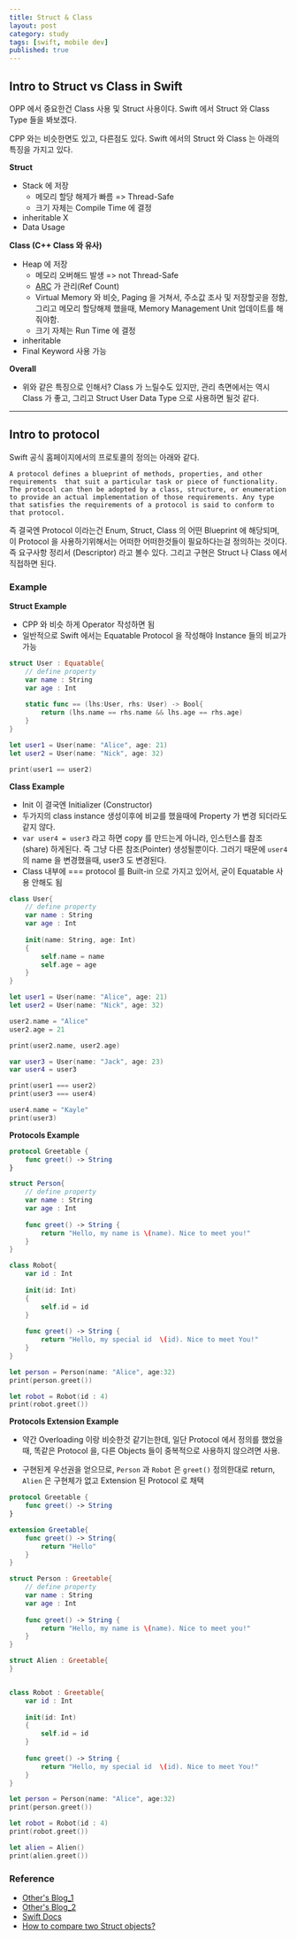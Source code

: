 ```yaml
---
title: Struct & Class
layout: post
category: study
tags: [swift, mobile dev]
published: true
---
```


## Intro to Struct vs Class in Swift

OPP 에서 중요한건 Class 사용 및 Struct 사용이다. Swift 에서 Struct 와 Class Type 들을 봐보겠다.

CPP 와는 비슷한면도 있고, 다른점도 있다. Swift 에서의 Struct 와 Class 는 아래의 특징을 가지고 있다.

**Struct**
* Stack 에 저장 
  * 메모리 할당 해제가 빠름 => Thread-Safe
  * 크기 자체는 Compile Time 에 결정
* inheritable X
* Data Usage

**Class (C++ Class 와 유사)**
* Heap 에 저장 
  * 메모리 오버해드 발생 => not Thread-Safe
  * [ARC](https://docs.swift.org/swift-book/documentation/the-swift-programming-language/automaticreferencecounting/#:~:text=Swift%20uses%20Automatic%20Reference%20Counting,think%20about%20memory%20management%20yourself.) 가 관리(Ref Count)
  * Virtual Memory 와 비슷, Paging 을 거쳐서, 주소값 조사 및 저장할곳을 정함, 그리고 메모리 할당해제 했을때, Memory Management Unit 업데이트를 해줘야함.
  * 크기 자체는 Run Time 에 결정
* inheritable
* Final Keyword 사용 가능

**Overall**
* 위와 같은 특징으로 인해서? Class 가 느릴수도 있지만, 관리 측면에서는 역시 Class 가 좋고, 그리고 Struct User Data Type 으로 사용하면 될것 같다.
---

## Intro to protocol

Swift 공식 홈페이지에서의 프로토콜의 정의는 아래와 같다.
```
A protocol defines a blueprint of methods, properties, and other requirements  that suit a particular task or piece of functionality. The protocol can then be adopted by a class, structure, or enumeration to provide an actual implementation of those requirements. Any type that satisfies the requirements of a protocol is said to conform to that protocol.
```

즉 결국엔 Protocol 이라는건 Enum, Struct, Class 의 어떤 Blueprint 에 해당되며, 이 Protocol 을 사용하기위해서는 어떠한 어떠한것들이 필요하다는걸 정의하는 것이다. 즉 요구사항 정리서 (Descriptor) 라고 볼수 있다. 그리고 구현은 Struct 나 Class 에서 직접하면 된다.

### Example

**Struct Example**
* CPP 와 비슷 하게 Operator 작성하면 됨
* 일반적으로 Swift 에서는 Equatable Protocol 을 작성해야 Instance 들의 비교가 가능

```swift
struct User : Equatable{
    // define property
    var name : String
    var age : Int
    
    static func == (lhs:User, rhs: User) -> Bool{
        return (lhs.name == rhs.name && lhs.age == rhs.age)
    }
}

let user1 = User(name: "Alice", age: 21)
let user2 = User(name: "Nick", age: 32)

print(user1 == user2)
```

**Class Example**
* Init 이 결국엔 Initializer (Constructor)
* 두가지의 class instance 생성이후에 비교를 했을때에 Property 가 변경 되더라도 같지 않다. 
* `var user4 = user3` 라고 하면 copy 를 만드는게 아니라, 인스턴스를 참조 (share) 하게된다. 즉 그냥 다른 참조(Pointer) 생성될뿐이다. 그러기 때문에 `user4` 의 name 을 변경했을때, user3 도 변경된다.
* Class 내부에 === protocol 를 Built-in 으로 가지고 있어서, 굳이 Equatable 사용 안해도 됨

```swift
class User{
    // define property
    var name : String
    var age : Int
    
    init(name: String, age: Int)
    {
        self.name = name
        self.age = age
    }
}

let user1 = User(name: "Alice", age: 21)
let user2 = User(name: "Nick", age: 32)

user2.name = "Alice"
user2.age = 21

print(user2.name, user2.age)

var user3 = User(name: "Jack", age: 23)
var user4 = user3

print(user1 === user2)
print(user3 === user4)

user4.name = "Kayle"
print(user3)
```

**Protocols Example**

```swift
protocol Greetable {
    func greet() -> String
}

struct Person{
    // define property
    var name : String
    var age : Int
    
    func greet() -> String {
        return "Hello, my name is \(name). Nice to meet you!"
    }
}

class Robot{
    var id : Int
    
    init(id: Int)
    {
        self.id = id
    }
    
    func greet() -> String {
        return "Hello, my special id  \(id). Nice to meet You!"
    }
}

let person = Person(name: "Alice", age:32)
print(person.greet())

let robot = Robot(id : 4)
print(robot.greet())
```

**Protocols Extension Example**

* 약간 Overloading 이랑 비슷한것 같기는한데, 일단 Protocol 에서 정의를 했었을때, 똑같은 Protocol 을, 다른 Objects 들이 중복적으로 사용하지 않으려면 사용.

* 구현된게 우선권을 얻으므로, `Person` 과 `Robot` 은 `greet()` 정의한대로 return, `Alien` 은 구현체가 없고 Extension 된 Protocol 로 채택

```swift
protocol Greetable {
    func greet() -> String
}

extension Greetable{
    func greet() -> String{
        return "Hello"
    }
}

struct Person : Greetable{
    // define property
    var name : String
    var age : Int
    
    func greet() -> String {
        return "Hello, my name is \(name). Nice to meet you!"
    }
}

struct Alien : Greetable{
}


class Robot : Greetable{
    var id : Int
    
    init(id: Int)
    {
        self.id = id
    }
    
    func greet() -> String {
        return "Hello, my special id  \(id). Nice to meet You!"
    }
}

let person = Person(name: "Alice", age:32)
print(person.greet())

let robot = Robot(id : 4)
print(robot.greet())

let alien = Alien()
print(alien.greet())
```

### Reference 
* [Other's Blog_1](https://hasensprung.tistory.com/181)
* [Other's Blog_2](https://babbab2.tistory.com/178)
* [Swift Docs](https://docs.swift.org/swift-book/documentation/the-swift-programming-language/automaticreferencecounting/)
* [How to compare two Struct objects?](https://stackoverflow.com/questions/46074718/how-to-compare-two-struct-objects)